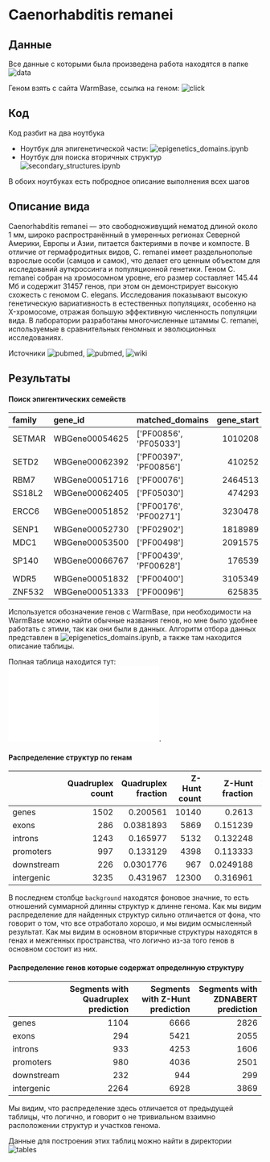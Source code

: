 # Caenorhabditis remanei

## Данные 

Все данные с которыми была произведена работа находятся в папке ![data](data/)

Геном взять с сайта WarmBase, ссылка на геном: ![click](https://parasite.wormbase.org/Caenorhabditis_remanei_prjna53967/Info/Index/#:~:text=Assembly%20C_remanei,Source%20WormBase%20Annotation%20Version%20WS290)

## Код

Код разбит на два ноутбука

* Ноутбук для эпигенетической части: ![epigenetics_domains.ipynb](epigenetics_domains.ipynb)
* Ноутбук для поиска вторичных структур ![secondary_structures.ipynb](secondary_structures.ipynb)

В обоих ноутбуках есть побродное описание выполнения всех шагов

## Описание вида

Caenorhabditis remanei — это свободноживущий нематод длиной около 1 мм, широко распространённый в умеренных регионах Северной Америки, Европы и Азии, питается бактериями в почве и компосте. В отличие от гермафродитных видов, C. remanei имеет раздельнополые взрослые особи (самцов и самок), что делает его ценным объектом для исследований ауткроссинга и популяционной генетики. Геном C. remanei собран на хромосомном уровне, его размер составляет 145.44 Мб и содержит 31457 генов, при этом он демонстрирует высокую схожесть с геномом C. elegans. Исследования показывают высокую генетическую вариативность в естественных популяциях, особенно на X-хромосоме, отражая большую эффективную численность популяции вида. В лаборатории разработаны многочисленные штаммы C. remanei, используемые в сравнительных геномных и эволюционных исследованиях.

Источники 
![pubmed](https://pubmed.ncbi.nlm.nih.gov/32111628/), ![pubmed]([https://pubmed.ncbi.nlm.nih.gov/32111628/](https://pmc.ncbi.nlm.nih.gov/articles/PMC3416005/)), ![wiki](https://en.wikipedia.org/wiki/Caenorhabditis_remanei)

## Результаты

#### Поиск эпигентических семейств
| family   | gene_id        | matched_domains        |   gene_start |   gene_end |
|:---------|:---------------|:-----------------------|-------------:|-----------:|
| SETMAR   | WBGene00054625 | ['PF00856', 'PF05033'] |      1010208 |    1011716 |
| SETD2    | WBGene00062392 | ['PF00397', 'PF00856'] |       410252 |     415708 |
| RBM7     | WBGene00051716 | ['PF00076']            |      2464513 |    2466527 |
| SS18L2   | WBGene00062405 | ['PF05030']            |       474293 |     475160 |
| ERCC6    | WBGene00051852 | ['PF00176', 'PF00271'] |      3230478 |    3245668 |
| SENP1    | WBGene00052730 | ['PF02902']            |      1818989 |    1821988 |
| MDC1     | WBGene00053500 | ['PF00498']            |      2091575 |    2092962 |
| SP140    | WBGene00066767 | ['PF00439', 'PF00628'] |       176539 |     185416 |
| WDR5     | WBGene00051832 | ['PF00400']            |      3105349 |    3109224 |
| ZNF532   | WBGene00051333 | ['PF00096']            |       625835 |     628021 |

Используется обозначение генов с WarmBase, при необходимости на WarmBase можно найти обычные названия генов, но мне было удобнее работать с этими, так как они были в данных. Алгоритм отбора данных представлен в ![epigenetics_domains.ipynb](epigenetics_domains.ipynb), а также там находится описание таблицы.

Полная таблица находится тут: ![chosen_family_matches.tsv](chosen_family_matches.tsv).

#### Распределение структур по генам 
|            |   Quadruplex count |   Quadruplex fraction |   Z-Hunt count |   Z-Hunt fraction |   ZDNABERT count |   ZDNABERT fraction |   background |
|:-----------|-------------------:|----------------------:|---------------:|------------------:|-----------------:|--------------------:|-------------:|
| genes      |               1502 |             0.200561  |          10140 |         0.2613    |             4247 |           0.234188  |    0.478726  |
| exons      |                286 |             0.0381893 |           5869 |         0.151239  |             2459 |           0.135594  |    0.266548  |
| introns    |               1243 |             0.165977  |           5132 |         0.132248  |             1978 |           0.109071  |    0.21358   |
| promoters  |                997 |             0.133129  |           4398 |         0.113333  |             2584 |           0.142487  |    0.200613  |
| downstream |                226 |             0.0301776 |            967 |         0.0249188 |              309 |           0.0170389 |    0.0425487 |
| intergenic |               3235 |             0.431967  |          12300 |         0.316961  |             6558 |           0.361621  |    0.521274  |

В последнем столбце `background` находятся фоновое значние, то есть отношений суммарной длинны структур к длинне генома. Как мы видим распределение для найденных структур сильно отличается от фона, что говорит о том, что все отработало хорошо, и мы видим осмысленный результат. Как мы видим в основном вторичные структуры находятся в генах и межгенных пространства, что логично из-за того генов в основном состоит из них.

#### Распределение генов которые содержат определнную структуру
|            |   Segments with Quadruplex prediction |   Segments with Z-Hunt prediction |   Segments with ZDNABERT prediction |
|:-----------|--------------------------------------:|----------------------------------:|------------------------------------:|
| genes      |                                  1104 |                              6666 |                                2826 |
| exons      |                                   294 |                              5421 |                                2055 |
| introns    |                                   933 |                              4253 |                                1606 |
| promoters  |                                   980 |                              4036 |                                2501 |
| downstream |                                   232 |                               944 |                                 299 |
| intergenic |                                  2264 |                              6928 |                                3869 |

Мы видим, что распределение здесь отличается от предыдущей таблицы, что логично, и говорит о не тривиальном взаимно расположении структур и участков генома.

Данные для построения этих таблиц можно найти в директории ![tables](tables/)
